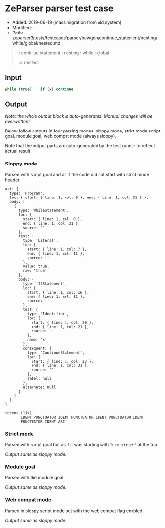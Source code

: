 # ZeParser parser test case

- Added: 2019-06-19 (mass migration from old system)
- Modified: -
- Path: zeparser3/tests/testcases/parser/newgen/continue_statement/nesting/while/global/nested.md

> :: continue statement : nesting : while : global
>
> ::> nested

## Input

`````js
while (true)    if (x) continue
`````

## Output

_Note: the whole output block is auto-generated. Manual changes will be overwritten!_

Below follow outputs in four parsing modes: sloppy mode, strict mode script goal, module goal, web compat mode (always sloppy).

Note that the output parts are auto-generated by the test runner to reflect actual result.

### Sloppy mode

Parsed with script goal and as if the code did not start with strict mode header.

`````
ast: {
  type: 'Program',
  loc: { start: { line: 1, col: 0 }, end: { line: 1, col: 31 } },
  body: [
    {
      type: 'WhileStatement',
      loc: {
        start: { line: 1, col: 0 },
        end: { line: 1, col: 31 },
        source: ''
      },
      test: {
        type: 'Literal',
        loc: {
          start: { line: 1, col: 7 },
          end: { line: 1, col: 11 },
          source: ''
        },
        value: true,
        raw: 'true'
      },
      body: {
        type: 'IfStatement',
        loc: {
          start: { line: 1, col: 16 },
          end: { line: 1, col: 31 },
          source: ''
        },
        test: {
          type: 'Identifier',
          loc: {
            start: { line: 1, col: 20 },
            end: { line: 1, col: 21 },
            source: ''
          },
          name: 'x'
        },
        consequent: {
          type: 'ContinueStatement',
          loc: {
            start: { line: 1, col: 23 },
            end: { line: 1, col: 31 },
            source: ''
          },
          label: null
        },
        alternate: null
      }
    }
  ]
}

tokens (11x):
       IDENT PUNCTUATOR IDENT PUNCTUATOR IDENT PUNCTUATOR IDENT
       PUNCTUATOR IDENT ASI
`````

### Strict mode

Parsed with script goal but as if it was starting with `"use strict"` at the top.

_Output same as sloppy mode._

### Module goal

Parsed with the module goal.

_Output same as sloppy mode._

### Web compat mode

Parsed in sloppy script mode but with the web compat flag enabled.

_Output same as sloppy mode._
